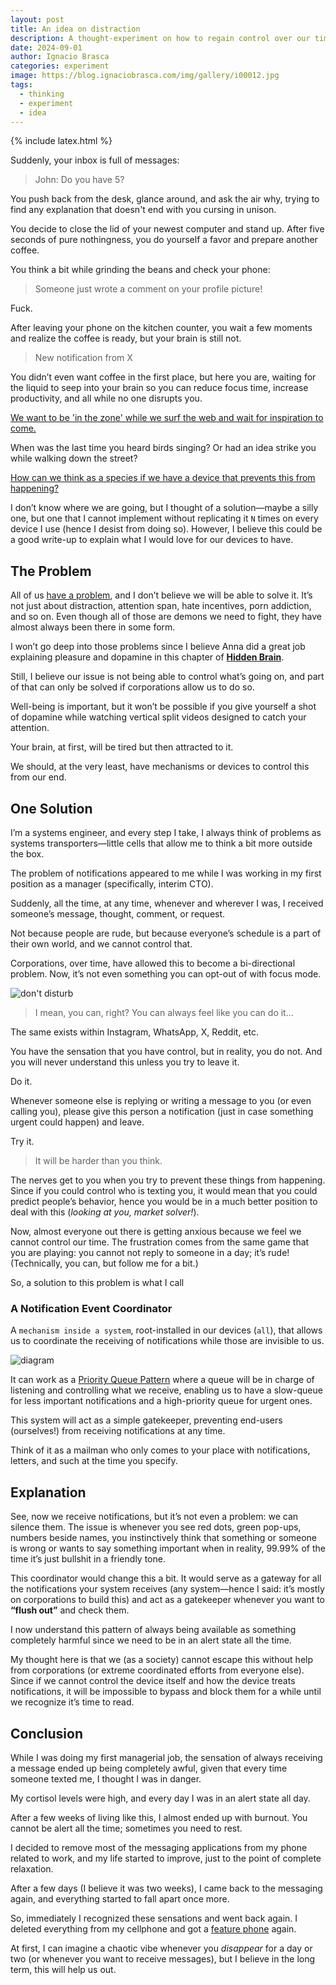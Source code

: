 ```yaml
---
layout: post
title: An idea on distraction
description: A thought-experiment on how to regain control over our time and attention in a world of constant notifications.
date: 2024-09-01
author: Ignacio Brasca
categories: experiment
image: https://blog.ignaciobrasca.com/img/gallery/i00012.jpg
tags:
  - thinking
  - experiment
  - idea
---
```


{% include latex.html %}

Suddenly, your inbox is full of messages:

> John: Do you have 5?

You push back from the desk, glance around, and ask the air why, trying to find any explanation that doesn't end with you cursing in unison.

You decide to close the lid of your newest computer and stand up. After five seconds of pure nothingness, you do yourself a favor and prepare another coffee.

You think a bit while grinding the beans and check your phone:

> Someone just wrote a comment on your profile picture!

Fuck.

After leaving your phone on the kitchen counter, you wait a few moments and realize the coffee is ready, but your brain is still not.

> New notification from X

You didn’t even want coffee in the first place, but here you are, waiting for the liquid to seep into your brain so you can reduce focus time, increase productivity, and all while no one disrupts you.

[We want to be 'in the zone' while we surf the web and wait for inspiration to come.](https://www.edweek.org/technology/opinion-the-teenage-smartphone-problem-is-worse-than-you-think/2018/02)

When was the last time you heard birds singing? Or had an idea strike you while walking down the street?

[How can we think as a species if we have a device that prevents this from happening?](https://hbr.org/2018/03/having-your-smartphone-nearby-takes-a-toll-on-your-thinking)

I don’t know where we are going, but I thought of a solution—maybe a silly one, but one that I cannot implement without replicating it `N` times on every device I use (hence I desist from doing so). However, I believe this could be a good write-up to explain what I would love for our devices to have.

## The Problem

All of us [have a problem](https://www.pewresearch.org/short-reads/2024/06/12/72-percent-of-us-high-school-teachers-say-cellphone-distraction-is-a-major-problem-in-the-classroom/), and I don’t believe we will be able to solve it. It’s not just about distraction, attention span, hate incentives, porn addiction, and so on. Even though all of those are demons we need to fight, they have almost always been there in some form.

I won’t go deep into those problems since I believe Anna did a great job explaining pleasure and dopamine in this chapter of **[Hidden Brain](https://open.spotify.com/episode/73hthu5wshqn3uVevKPU9C?si=e1725c127c594e89)**.

Still, I believe our issue is not being able to control what’s going on, and part of that can only be solved if corporations allow us to do so.

Well-being is important, but it won’t be possible if you give yourself a shot of dopamine while watching vertical split videos designed to catch your attention.

Your brain, at first, will be tired but then attracted to it.

We should, at the very least, have mechanisms or devices to control this from our end.

## One Solution

I’m a systems engineer, and every step I take, I always think of problems as systems transporters—little cells that allow me to think a bit more outside the box.

The problem of notifications appeared to me while I was working in my first position as a manager (specifically, interim CTO).

Suddenly, all the time, at any time, whenever and wherever I was, I received someone’s message, thought, comment, or request.

Not because people are rude, but because everyone’s schedule is a part of their own world, and we cannot control that.

Corporations, over time, have allowed this to become a bi-directional problem. Now, it’s not even something you can opt-out of with focus mode.

![don't disturb](https://blog.ignaciobrasca.com/img/posts/random/pic-31.png)
> I mean, you can, right? You can always feel like you can do it…

The same exists within Instagram, WhatsApp, X, Reddit, etc.

You have the sensation that you have control, but in reality, you do not. And you will never understand this unless you try to leave it.

Do it.

Whenever someone else is replying or writing a message to you (or even calling you), please give this person a notification (just in case something urgent could happen) and leave.

Try it.

> It will be harder than you think.

The nerves get to you when you try to prevent these things from happening. Since if you could control who is texting you, it would mean that you could predict people’s behavior, hence you would be in a much better position to deal with this (*looking at you, market solver!*).

Now, almost everyone out there is getting anxious because we feel we cannot control our time. The frustration comes from the same game that you are playing: you cannot not reply to someone in a day; it’s rude! (Technically, you can, but follow me for a bit.)

So, a solution to this problem is what I call

### A Notification Event Coordinator

A `mechanism inside a system`, root-installed in our devices (`all`), that allows us to coordinate the receiving of notifications while those are invisible to us.

![diagram](https://blog.ignaciobrasca.com/img/posts/random/pic-32.png)

It can work as a [Priority Queue Pattern](https://learn.microsoft.com/en-us/azure/architecture/patterns/priority-queue) where a queue will be in charge of listening and controlling what we receive, enabling us to have a slow-queue for less important notifications and a high-priority queue for urgent ones.

This system will act as a simple gatekeeper, preventing end-users (ourselves!) from receiving notifications at any time. 

Think of it as a mailman who only comes to your place with notifications, letters, and such at the time you specify.

## Explanation 

See, now we receive notifications, but it’s not even a problem: we can silence them. The issue is whenever you see red dots, green pop-ups, numbers beside names, you instinctively think that something or someone is wrong or wants to say something important when in reality, 99.99% of the time it’s just bullshit in a friendly tone.

This coordinator would change this a bit. It would serve as a gateway for all the notifications your system receives (any system—hence I said: it’s mostly on corporations to build this) and act as a gatekeeper whenever you want to **“flush out”** and check them.

I now understand this pattern of always being available as something completely harmful since we need to be in an alert state all the time.

My thought here is that we (as a society) cannot escape this without help from corporations (or extreme coordinated efforts from everyone else). Since if we cannot control the device itself and how the device treats notifications, it will be impossible to bypass and block them for a while until we recognize it’s time to read.

## Conclusion

While I was doing my first managerial job, the sensation of always receiving a message ended up being completely awful, given that every time someone texted me, I thought I was in danger.

My cortisol levels were high, and every day I was in an alert state all day.

After a few weeks of living like this, I almost ended up with burnout. You cannot be alert all the time; sometimes you need to rest.

I decided to remove most of the messaging applications from my phone related to work, and my life started to improve, just to the point of complete relaxation.

After a few days (I believe it was two weeks), I came back to the messaging again, and everything started to fall apart once more.

So, immediately I recognized these sensations and went back again. I deleted everything from my cellphone and got a [feature phone](https://en.wikipedia.org/wiki/Feature_phone) again.

At first, I can imagine a chaotic vibe whenever you *disappear* for a day or two (or whenever you want to receive messages), but I believe in the long term, this will help us out.
